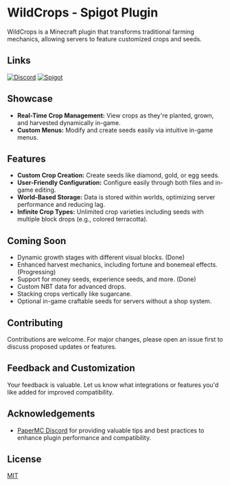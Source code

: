 # WildCrops - Spigot Plugin

WildCrops is a Minecraft plugin that transforms traditional farming mechanics, allowing servers to feature customized crops and seeds.

## Links
[![Discord](https://img.shields.io/discord/1221429982982275152?label=Join%20Discord&logo=discord&style=for-the-badge)](https://discord.gg/hF8M25GDek)
[![Spigot](https://img.shields.io/badge/Spigot-WildCrops-orange?logo=spigotmc&style=for-the-badge)](https://www.spigotmc.org/resources/wild-crops.123916/)


## Showcase

- **Real-Time Crop Management:** View crops as they're planted, grown, and harvested dynamically in-game.
- **Custom Menus:** Modify and create seeds easily via intuitive in-game menus.

## Features

- **Custom Crop Creation:** Create seeds like diamond, gold, or egg seeds.
- **User-Friendly Configuration:** Configure easily through both files and in-game editing.
- **World-Based Storage:** Data is stored within worlds, optimizing server performance and reducing lag.
- **Infinite Crop Types:** Unlimited crop varieties including seeds with multiple block drops (e.g., colored terracotta).

## Coming Soon

- Dynamic growth stages with different visual blocks. (Done)
- Enhanced harvest mechanics, including fortune and bonemeal effects. (Progressing)
- Support for money seeds, experience seeds, and more. (Done)
- Custom NBT data for advanced drops.
- Stacking crops vertically like sugarcane.
- Optional in-game craftable seeds for servers without a shop system.

## Contributing
Contributions are welcome. For major changes, please open an issue first to discuss proposed updates or features.

## Feedback and Customization
Your feedback is valuable. Let us know what integrations or features you'd like added for improved compatibility.

## Acknowledgements

- [PaperMC Discord](https://papermc.io/) for providing valuable tips and best practices to enhance plugin performance and compatibility.


## License
[MIT](https://choosealicense.com/licenses/mit/)